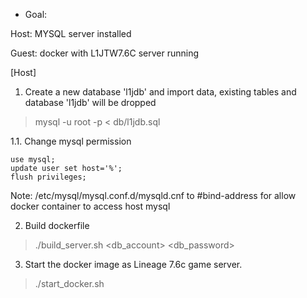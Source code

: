 * Goal:

Host: MYSQL server installed

Guest: docker with L1JTW7.6C server running

[Host]
1. Create a new database 'l1jdb' and import data, existing tables and database 'l1jdb' will be dropped
> mysql -u root -p < db/l1jdb.sql

1.1. Change mysql permission
```
use mysql;
update user set host='%';
flush privileges;
```

Note: /etc/mysql/mysql.conf.d/mysqld.cnf to #bind-address for allow docker container to access host mysql

2. Build dockerfile
> ./build_server.sh <db_account> <db_password>

3. Start the docker image as Lineage 7.6c game server.
> ./start_docker.sh
